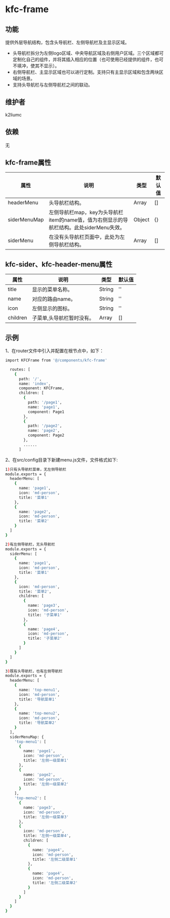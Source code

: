 # kfc-frame

## 功能
提供外层导航结构，包含头导航栏、左侧导航栏及主显示区域。

- 头导航栏拆分为左侧logo区域、中央导航区域及右侧用户区域。三个区域都可定制化自己的组件，并将其插入相应的位置（也可使用已经提供的组件，也可不填冲，使其不显示）。
- 右侧导航栏、主显示区域也可以进行定制。支持只有主显示区域和包含两块区域的场景。
- 支持头导航栏与左侧导航栏之间的联动。

## 维护者
k2liumc

## 依赖
无

## kfc-frame属性
| 属性                    | 说明                           | 类型                 | 默认值        |
| ----------------------- | ------------------------------ | -------------------- | ------------- |
| headerMenu|头导航栏结构。| Array|[]|
| siderMenuMap|左侧导航栏map，key为头导航栏item的name值，值为右侧显示的导航栏结构。此处siderMenu失效。| Object |{}|
| siderMenu|在没有头导航栏页面中，此处为左侧导航栏结构。|Array|[]|

## kfc-sider、kfc-header-menu属性
| 属性        | 说明     | 类型   | 默认值 |
| ----------- | -------- | ------ | ------ |
|title|显示的菜单名称。|String|''|
|name|对应的路由name。|String|''|
|icon|左侧显示的图标。|String|''|
|children|子菜单,头导航栏暂时没有。|Array|[]

## 示例
1、在router文件中引入并配置在根节点中，如下：
```bash
import KFCFrame from '@/components/kfc-frame'

  routes: [
    {
      path: '/',
      name: 'index',
      component: KFCFrame,
      children: [
        {
          path: '/page1',
          name: 'page1',
          component: Page1
        },
        {
          path: '/page2',
          name: 'page2',
          component: Page2
        },
        ......
      ]
```
2、在src/config目录下新建menu.js文件，文件格式如下:
```bash
1)只有头导航栏菜单，无左侧导航栏
module.exports = {
  headerMenu: [
    {
      name: 'page1',
      icon: 'md-person',
      title: '菜单1'
    },
    {
      name: 'page2',
      icon: 'md-person',
      title: '菜单2'
    }
  ]
}
```
```bash
2)有左侧导航栏，无头导航栏
module.exports = {
  siderMenu: [
    {
      name: 'page1',
      icon: 'md-person',
      title: '菜单1'
    },
    {
      icon: 'md-person',
      title: '菜单2',
      children: [
        {
          name: 'page3',
          icon: 'md-person',
          title: '子菜单1'
        },
        {
          name: 'page4',
          icon: 'md-person',
          title: '子菜单2'
        }
      ]
    }
  ]
}
```
```bash
3)既有头导航栏，也有左侧导航栏
module.exports = {
  headerMenu: [
    {
      name: 'top-menu1',
      icon: 'md-person',
      title: '导航菜单1'
    },
    {
      name: 'top-menu2',
      icon: 'md-person',
      title: '导航菜单2'
    }
  ],
  siderMenuMap: {
    'top-menu1': [
      {
        name: 'page1',
        icon: 'md-person',
        title: '左侧一级菜单1'
      },
      {
        name: 'page2',
        icon: 'md-person',
        title: '左侧一级菜单2'
      }
    ],
    'top-menu2': [
      {
        name: 'page3',
        icon: 'md-person',
        title: '左侧一级菜单3'
      },
      {
        icon: 'md-person',
        title: '左侧一级菜单4',
        children: [
          {
            name: 'page4',
            icon: 'md-person',
            title: '左侧二级菜单1'
          },
          {
            name: 'page4',
            icon: 'md-person',
            title: '左侧二级菜单2'
          }
        ]
      }
    ]
  }
}
```
